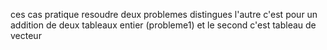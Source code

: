 ces cas pratique resoudre deux problemes distingues l'autre c'est pour un addition de deux tableaux entier (probleme1) et le second c'est tableau de vecteur